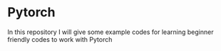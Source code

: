 # Pytorch
In this repository I will give some example codes for learning beginner friendly codes to work with Pytorch

